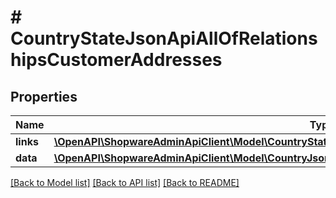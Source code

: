 # # CountryStateJsonApiAllOfRelationshipsCustomerAddresses

## Properties

Name | Type | Description | Notes
------------ | ------------- | ------------- | -------------
**links** | [**\OpenAPI\ShopwareAdminApiClient\Model\CountryStateJsonApiAllOfRelationshipsCustomerAddressesLinks**](CountryStateJsonApiAllOfRelationshipsCustomerAddressesLinks.md) |  | [optional]
**data** | [**\OpenAPI\ShopwareAdminApiClient\Model\CountryJsonApiAllOfRelationshipsCustomerAddressesData[]**](CountryJsonApiAllOfRelationshipsCustomerAddressesData.md) |  | [optional]

[[Back to Model list]](../../README.md#models) [[Back to API list]](../../README.md#endpoints) [[Back to README]](../../README.md)
